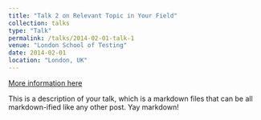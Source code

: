 ```yaml
---
title: "Talk 2 on Relevant Topic in Your Field"
collection: talks
type: "Talk"
permalink: /talks/2014-02-01-talk-1
venue: "London School of Testing"
date: 2014-02-01
location: "London, UK"
---
```


[More information here](http://example2.com)

This is a description of your talk, which is a markdown files that can be all markdown-ified like any other post. Yay markdown!
